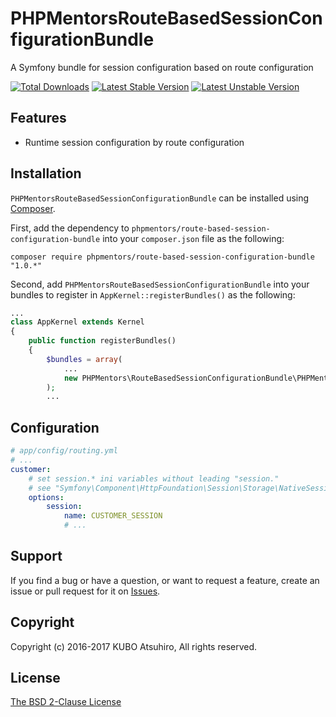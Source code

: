 # PHPMentorsRouteBasedSessionConfigurationBundle

A Symfony bundle for session configuration based on route configuration

[![Total Downloads](https://poser.pugx.org/phpmentors/route-based-session-configuration-bundle/downloads)](https://packagist.org/packages/phpmentors/route-based-session-configuration-bundle)
[![Latest Stable Version](https://poser.pugx.org/phpmentors/route-based-session-configuration-bundle/v/stable)](https://packagist.org/packages/phpmentors/route-based-session-configuration-bundle)
[![Latest Unstable Version](https://poser.pugx.org/phpmentors/route-based-session-configuration-bundle/v/unstable)](https://packagist.org/packages/phpmentors/route-based-session-configuration-bundle)

## Features

* Runtime session configuration by route configuration

## Installation

`PHPMentorsRouteBasedSessionConfigurationBundle` can be installed using [Composer](http://getcomposer.org/).

First, add the dependency to `phpmentors/route-based-session-configuration-bundle` into your `composer.json` file as the following:

```
composer require phpmentors/route-based-session-configuration-bundle "1.0.*"
```

Second, add `PHPMentorsRouteBasedSessionConfigurationBundle` into your bundles to register in `AppKernel::registerBundles()` as the following:

```php
...
class AppKernel extends Kernel
{
    public function registerBundles()
    {
        $bundles = array(
            ...
            new PHPMentors\RouteBasedSessionConfigurationBundle\PHPMentorsRouteBasedSessionConfigurationBundle(),
        );
        ...
```

## Configuration

```yaml
# app/config/routing.yml
# ...
customer:
    # set session.* ini variables without leading "session."
    # see "Symfony\Component\HttpFoundation\Session\Storage\NativeSessionStorage::setOptions()" for available options
    options:
        session:
            name: CUSTOMER_SESSION
            # ...
```

## Support

If you find a bug or have a question, or want to request a feature, create an issue or pull request for it on [Issues](https://github.com/phpmentors-jp/route-based-session-configuration-bundle/issues).

## Copyright

Copyright (c) 2016-2017 KUBO Atsuhiro, All rights reserved.

## License

[The BSD 2-Clause License](http://opensource.org/licenses/BSD-2-Clause)
